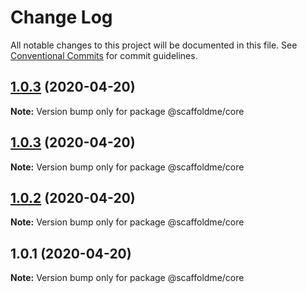 # Change Log

All notable changes to this project will be documented in this file.
See [Conventional Commits](https://conventionalcommits.org) for commit guidelines.

## [1.0.3](https://github.com/scaffoldme/scaffoldme-cli/compare/@scaffoldme/core@1.0.3...@scaffoldme/core@1.0.3) (2020-04-20)

**Note:** Version bump only for package @scaffoldme/core





## [1.0.3](https://github.com/scaffoldme/scaffoldme-cli/compare/@scaffoldme/core@1.0.2...@scaffoldme/core@1.0.3) (2020-04-20)

**Note:** Version bump only for package @scaffoldme/core





## [1.0.2](https://github.com/scaffoldme/scaffoldme-cli/compare/@scaffoldme/core@1.0.1...@scaffoldme/core@1.0.2) (2020-04-20)

**Note:** Version bump only for package @scaffoldme/core





## 1.0.1 (2020-04-20)

**Note:** Version bump only for package @scaffoldme/core
